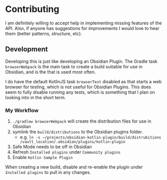 # Contributing
I am definitely willing to accept help in implementing missing features of the API. Also, if anyone has suggestions for improvements I would love to hear them (better patterns, structure, etc).

## Development
Developing this is just like developing an Obsidian Plugin. The Gradle task `browserWebpack` is the main task to create a build suitable for use in Obsidian, and is the that is used most often.

I do have the default KotlinJS task `browserTest` disabled as that starts a web browser for testing, which is not useful for Obsidian Plugins. This does seem to fully disable running any tests, which is something that I plan on looking into in the short term.

### My Workflow
1. `./gradlew browserWebpack` will create the distribution files for use in Obsidian
2. symlink the `build/distributions` to the Obsidian plugins folder.
    - e.g. `ln -s ~/projects/obsidian-kotlin-plugin/build/distrubitions /vault_location/.obsidian/plugins/kotlin-plugin`
3. Safe Mode needs to be off in Obsidian
4. Refresh `Installed plugins` under `Community plugins`
5. Enable `Kotlin Sample Plugin`

When creating a new build, disable and re-enable the plugin under `Installed plugins` to pull in any changes.
